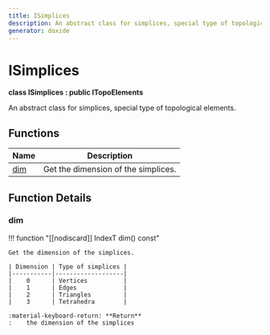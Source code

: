 ```yaml
---
title: ISimplices
description: An abstract class for simplices, special type of topological elements.
generator: doxide
---
```



# ISimplices

**class  ISimplices : public ITopoElements**



An abstract class for simplices, special type of topological elements.




## Functions

| Name | Description |
| ---- | ----------- |
| [dim](#dim) | Get the dimension of the simplices. |

## Function Details

### dim<a name="dim"></a>
!!! function "[[nodiscard]] IndexT dim() const"

    
    
    Get the dimension of the simplices.
    
    | Dimension | Type of simplices |
    |-----------|-------------------|
    |    0      | Vertices          |
    |    1      | Edges             |
    |    2      | Triangles         |
    |    3      | Tetrahedra        |
    
    :material-keyboard-return: **Return**
    :    the dimension of the simplices
    
    

